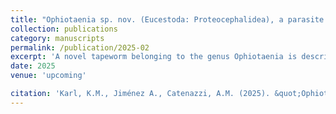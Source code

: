 ```yaml
---
title: "Ophiotaenia sp. nov. (Eucestoda: Proteocephalidea), a parasite of Telmatobius marmoratus (Anura: Telmatobiidae) in Eastern Peru"
collection: publications
category: manuscripts
permalink: /publication/2025-02
excerpt: 'A novel tapeworm belonging to the genus Ophiotaenia is described from the small intestine of the Andean aquatic frog Telmatobius marmoratus Duméril and Bibron, 1841 (Anura: Telmatobiidae).'
date: 2025
venue: 'upcoming'

citation: 'Karl, K.M., Jiménez A., Catenazzi, A.M. (2025). &quot;Ophiotaenia sp. nov. (Eucestoda: Proteocephalidea), a parasite of Telmatobius marmoratus (Anura: Telmatobiidae) in Eastern Peru.&quot; <i>Parasitology</i>. 1(2).'
---
```

